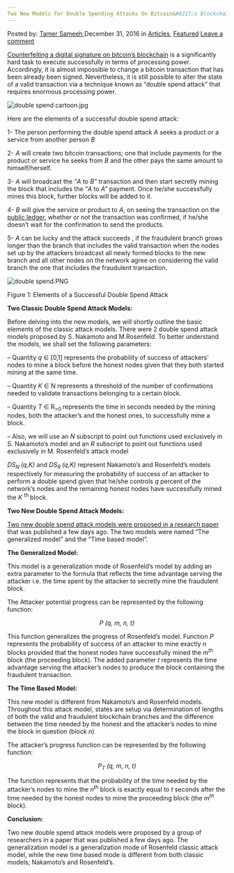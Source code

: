 ```yaml
---
Two New Models For Double Spending Attacks On Bitcoin&#8217;s Blockchain
---
```

<article class="post-listing post-17242 post type-post status-publish format-standard has-post-thumbnail hentry category-articles category-deepdot-news tag-attacks tag-bitcoins tag-blockchain tag-double tag-models tag-spending">
    <div class="post-inner">
    <p class="post-meta">
    <span>Posted by: <a href="https://www.deepdotweb.com/author/tamersameeh/" title="">Tamer Sameeh </a></span>
    <span>December 31, 2016</span>
    <span>in <a href="https://www.deepdotweb.com/category/articles/" rel="category tag">Articles</a>, <a href="https://www.deepdotweb.com/category/deepdot-news/" rel="category tag">Featured</a></span>
    <span><a href="https://www.deepdotweb.com/2016/12/31/two-new-models-double-spending-attacks-bitcoins-blockchain/#respond">Leave a comment</a></span>
    </p>
    <div class="clear"></div>
    <div class="entry">
    <p><a href="https://www.deepdotweb.com/2016/10/06/cryptocurrency-hacks-biggest-heists-blockchain-history/">Counterfeiting a digital signature on bitcoin&#8217;s blockchain</a> is a significantly hard task to execute successfully in terms of processing power. Accordingly, it is almost impossible to change a bitcoin transaction that has been already been signed. Nevertheless, it is still possible to alter the state of a valid transaction via a technique known as &#8220;double spend attack&#8221; that requires enormous processing power.</p>
    <p><img class="wp-image-17250 aligncenter" src="https://www.deepdotweb.com/wp-content/uploads/2016/12/double-spend-cartoon-jpg.jpeg" alt="double spend cartoon.jpg" srcset="https://www.deepdotweb.com/wp-content/uploads/2016/12/double-spend-cartoon-jpg.jpeg 638w, https://www.deepdotweb.com/wp-content/uploads/2016/12/double-spend-cartoon-jpg-300x225.jpeg 300w" sizes="(max-width: 638px) 100vw, 638px"/></p>
    <p>Here are the elements of a successful double spend attack:</p>
    <p>1- The person performing the double spend attack <em>A </em>seeks a product or a service from another person <em>B</em></p>
    <p>2- <em>A </em>will create two bitcoin transactions; one that include payments for the product or service he seeks from <em>B</em> and the other pays the same amount to himself/herself.</p>
    <p>3- <em>A </em>will broadcast the &#8220;<em>A </em>to <em>B&#8221; </em>transaction and then start secretly mining the block that includes the &#8220;<em>A </em>to <em>A&#8221; </em>payment. Once he/she successfully mines this block, further blocks will be added to it.</p>
    <p>4- <em>B </em>will give the service or product to <em>A</em>, on seeing the transaction on the <a href="https://www.deepdotweb.com/2015/10/12/we-love-the-blockchain-not-the-bitcoin-the-currency/">public ledger</a>, whether or not the transaction was confirmed, if he/she doesn&#8217;t wait for the confirmation to send the products.</p>
    <p>5- <em>A </em>can be lucky and the attack succeeds , if the fraudulent branch grows longer than the branch that includes the valid transaction when the nodes set up by the attackers broadcast all newly formed blocks to the new branch and all other nodes on the network agree on considering the valid branch the one that includes the fraudulent transaction.</p>
    <p><img class="wp-image-17251 aligncenter" src="https://www.deepdotweb.com/wp-content/uploads/2016/12/double-spend-png.png" alt="double spend.PNG" srcset="https://www.deepdotweb.com/wp-content/uploads/2016/12/double-spend-png.png 483w, https://www.deepdotweb.com/wp-content/uploads/2016/12/double-spend-png-300x221.png 300w" sizes="(max-width: 483px) 100vw, 483px"/></p>
    <p>Figure 1: Elements of a Successful Double Spend Attack</p>
    <p><strong>Two Classic Double Spend Attack Models:</strong></p>
    <p>Before delving into the new models, we will shortly outline the basic elements of the classic attack models. There were 2 double spend attack models proposed by S. Nakamoto and M.Rosenfeld. To better understand the models, we shall set the following parameters:</p>
    <p>&#8211; Quantity <em>q </em>∈ [0,1] represents the probability of success of attackers&#8217; nodes to mine a block before the honest nodes given that they both started mining at the same time.</p>
    <p>&#8211; Quantity <em>K </em>∈ N represents a threshold of the number of confirmations needed to validate transactions belonging to a certain block.</p>
    <p>&#8211; Quantity <em>T </em>∈ R<sub>&gt;0 </sub> represents the time in seconds needed by the mining nodes, both the attacker&#8217;s and the honest ones, to successfully mine a block.</p>
    <p>&#8211; Also, we will use an <em>N </em>subscript to point out functions used exclusively in S. Nakamoto&#8217;s model and an <em>R </em>subscript to point out functions used exclusively in M. Rosenfeld&#8217;s attack model</p>
    <p><em>DS<sub>N </sub>(q,K)</em> and <em>DS<sub>R </sub>(q,K)</em> represent Nakamoto&#8217;s and Rosenfeld&#8217;s models respectively for measuring the probability of success of an attacker to perform a double spend given that he/she controls <em>q </em>percent of the network&#8217;s nodes and the remaining honest nodes have successfully mined the <em>K</em> <sup>th </sup>block.</p>
    <p><strong>Two New Double Spend Attack Models:</strong></p>
    <p><a href="http://www.sciencedirect.com/science/article/pii/S157106611630113X">Two new double spend attack models were proposed in a research paper</a> that was published a few days ago. The two models were named &#8220;The generalized model&#8221; and the &#8220;Time based model&#8221;.</p>
    <p><strong>The Generalized Model:</strong></p>
    <p>This model is a generalization mode of Rosenfeld&#8217;s model by adding an extra parameter to the formula that reflects the time advantage serving the attacker i.e. the time spent by the attacker to secretly mine the fraudulent block.</p>
    <p>The Attacker potential progress can be represented by the following function:</p>
    <p style="text-align: center;"><em>P (q, m, n, t)</em></p>
    <p>This function generalizes the progress of Rosenfeld&#8217;s model. Function <em>P </em>represents the probability of success of an attacker to mine exactly <em>n </em>blocks provided that the honest nodes have successfully mined the <em>m<sup>th </sup></em>block (the proceeding block). The added parameter <em>t </em>represents the time advantage serving the attacker&#8217;s nodes to produce the block containing the fraudulent transaction.</p>
    <p><strong>The Time Based Model:</strong></p>
    <p>This new model is different from Nakamoto&#8217;s and Rosenfeld models. Throughout this attack model, states are setup via determination of lengths of both the valid and fraudulent blockchain branches and the difference between the time needed by the honest and the attacker&#8217;s nodes to mine the block in question (block <em>n</em>)</p>
    <p>The attacker&#8217;s progress function can be represented by the following function:</p>
    <p style="text-align: center;"><em>P<sub>T</sub> (q, m, n, t)</em></p>
    <p>The function represents that the probability of the time needed by the attacker&#8217;s nodes to mine the <em>n<sup>th</sup></em> block is exactly equal to <em>t </em>seconds after the time needed by the honest nodes to mine the proceeding block (the <em>m<sup>th</sup> </em>block).</p>
    <p><strong>Conclusion:</strong></p>
    <p>Two new double spend attack models were proposed by a group of researchers in a paper that was published a few days ago. The generalization model is a generalization mode of Rosenfeld classic attack model, while the new time based mode is different from both classic models; Nakamoto&#8217;s and Rosenfeld&#8217;s.</p>
    </div>
    <span style="display:none"><a href="https://www.deepdotweb.com/tag/attacks/" rel="tag">attacks</a> <a href="https://www.deepdotweb.com/tag/bitcoins/" rel="tag">bitcoins</a> <a href="https://www.deepdotweb.com/tag/blockchain/" rel="tag">blockchain</a> <a href="https://www.deepdotweb.com/tag/double/" rel="tag">double</a> <a href="https://www.deepdotweb.com/tag/models/" rel="tag">models</a> <a href="https://www.deepdotweb.com/tag/spending/" rel="tag">spending</a></span> <span style="display:none" class="updated">2016-12-31</span>
    <div style="display:none" class="vcard author" itemprop="author" itemscope itemtype="http://schema.org/Person"><strong class="fn" itemprop="name"><a href="https://www.deepdotweb.com/author/tamersameeh/" title="Posts by Tamer Sameeh" rel="author">Tamer Sameeh</a></strong></div>
    </div>
</article>

